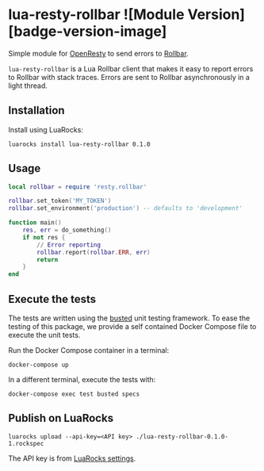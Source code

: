 # lua-resty-rollbar ![Module Version][badge-version-image]

Simple module for [OpenResty](http://openresty.org/) to send errors to
[Rollbar](https://rollbar.com).

`lua-resty-rollbar` is a Lua Rollbar client that makes it easy to report errors to Rollbar with
stack traces. Errors are sent to Rollbar asynchronously in a light thread.

## Installation

Install using LuaRocks:

```
luarocks install lua-resty-rollbar 0.1.0
```

## Usage

```lua
local rollbar = require 'resty.rollbar'

rollbar.set_token('MY_TOKEN')
rollbar.set_environment('production') -- defaults to 'development'

function main()
	res, err = do_something()
	if not res {
		// Error reporting
		rollbar.report(rollbar.ERR, err)
		return
	}
end
```

## Execute the tests

The tests are written using the [busted](http://olivinelabs.com/busted/) unit testing
framework. To ease the testing of this package, we provide a self contained Docker Compose file
to execute the unit tests.

Run the Docker Compose container in a terminal:

```
docker-compose up
```

In a different terminal, execute the tests with:

```
docker-compose exec test busted specs
```

## Publish on LuaRocks

```
luarocks upload --api-key=<API key> ./lua-resty-rollbar-0.1.0-1.rockspec
```

The API key is from [LuaRocks settings](https://luarocks.org/settings/api-keys).
